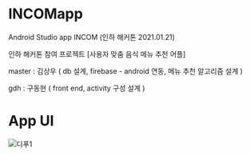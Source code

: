 # INCOMapp
Android Studio app INCOM (인하 해커톤 2021.01.21)

인하 해커톤 참여 프로젝트
[사용자 맞춤 음식 메뉴 추천 어플]

master : 김상우 ( db 설계, firebase - android 연동, 메뉴 추천 알고리즘 설계 )

gdh : 구동현 ( front end, activity 구성 설계 )

# App UI
![디푸1](https://user-images.githubusercontent.com/61315014/129161127-2b1d2b75-f77a-4f8f-9b34-68176d10895d.png)


